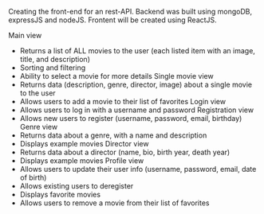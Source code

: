 Creating the front-end for an rest-API. Backend was built using mongoDB, expressJS and nodeJS. Frontent will be created using ReactJS.


Main view
- Returns a list of ALL movies to the user (each listed item with an image, title, and
description)
- Sorting and filtering
- Ability to select a movie for more details
Single movie view
- Returns data (description, genre, director, image) about a single movie to the user
- Allows users to add a movie to their list of favorites
Login view
- Allows users to log in with a username and password
Registration view
- Allows new users to register (username, password, email, birthday)
Genre view
- Returns data about a genre, with a name and description
- Displays example movies
Director view
- Returns data about a director (name, bio, birth year, death year)
- Displays example movies
Profile view
- Allows users to update their user info (username, password, email, date of birth)
- Allows existing users to deregister
- Displays favorite movies
- Allows users to remove a movie from their list of favorites